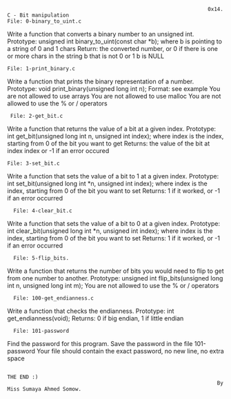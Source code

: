                                                                      0x14. C - Bit manipulation 
    File: 0-binary_to_uint.c
Write a function that converts a binary number to an unsigned int.
Prototype: unsigned int binary_to_uint(const char *b);
where b is pointing to a string of 0 and 1 chars
Return: the converted number, or 0 if
there is one or more chars in the string b that is not 0 or 1
b is NULL

    File: 1-print_binary.c
Write a function that prints the binary representation of a number.
Prototype: void print_binary(unsigned long int n);
Format: see example
You are not allowed to use arrays
You are not allowed to use malloc
You are not allowed to use the % or / operators

     File: 2-get_bit.c
Write a function that returns the value of a bit at a given index.
Prototype: int get_bit(unsigned long int n, unsigned int index);
where index is the index, starting from 0 of the bit you want to get
Returns: the value of the bit at index index or -1 if an error occured

    File: 3-set_bit.c
Write a function that sets the value of a bit to 1 at a given index.
Prototype: int set_bit(unsigned long int *n, unsigned int index);
where index is the index, starting from 0 of the bit you want to set
Returns: 1 if it worked, or -1 if an error occurred

      File: 4-clear_bit.c
Write a function that sets the value of a bit to 0 at a given index.
Prototype: int clear_bit(unsigned long int *n, unsigned int index);
where index is the index, starting from 0 of the bit you want to set
Returns: 1 if it worked, or -1 if an error occurred

      File: 5-flip_bits.
Write a function that returns the number of bits you would need to flip to get from one number to another.
Prototype: unsigned int flip_bits(unsigned long int n, unsigned long int m);
You are not allowed to use the % or / operators

      File: 100-get_endianness.c
Write a function that checks the endianness.
Prototype: int get_endianness(void);
Returns: 0 if big endian, 1 if little endian

      File: 101-password
Find the password for this program.
Save the password in the file 101-password
Your file should contain the exact password, no new line, no extra space


                                                                        THE END :)
                                                                        By Miss Sumaya Ahmed Somow.
